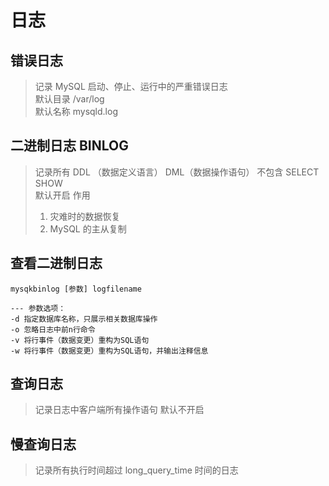 # 日志
## 错误日志
> 记录 MySQL 启动、停止、运行中的严重错误日志  
> 默认目录 /var/log  
> 默认名称 mysqld.log  

## 二进制日志 BINLOG
> 记录所有 DDL （数据定义语言） DML（数据操作语句） 
> 不包含 SELECT SHOW  
> 默认开启
> 作用  
> 1. 灾难时的数据恢复
> 2. MySQL 的主从复制

## 查看二进制日志
```
mysqkbinlog [参数] logfilename

--- 参数选项：
-d 指定数据库名称，只展示相关数据库操作
-o 忽略日志中前n行命令
-v 将行事件（数据变更）重构为SQL语句
-w 将行事件（数据变更）重构为SQL语句，并输出注释信息
```

## 查询日志
> 记录日志中客户端所有操作语句
> 默认不开启

## 慢查询日志
> 记录所有执行时间超过 long_query_time 时间的日志